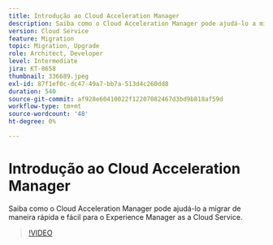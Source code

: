 ```yaml
---
title: Introdução ao Cloud Acceleration Manager
description: Saiba como o Cloud Acceleration Manager pode ajudá-lo a migrar de maneira rápida e fácil para o Experience Manager as a Cloud Service.
version: Cloud Service
feature: Migration
topic: Migration, Upgrade
role: Architect, Developer
level: Intermediate
jira: KT-8658
thumbnail: 336689.jpeg
exl-id: 87f1ef0c-dc47-49a7-bb7a-513d4c260dd8
duration: 540
source-git-commit: af928e60410022f12207082467d3bd9b818af59d
workflow-type: tm+mt
source-wordcount: '48'
ht-degree: 0%

---
```


# Introdução ao Cloud Acceleration Manager

Saiba como o Cloud Acceleration Manager pode ajudá-lo a migrar de maneira rápida e fácil para o Experience Manager as a Cloud Service.

>[!VIDEO](https://video.tv.adobe.com/v/336689?quality=12&learn=on)
